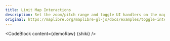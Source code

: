 ```yaml
---
title: Limit Map Interactions
description: Set the zoom/pitch range and toggle UI handlers on the map.
original: https://maplibre.org/maplibre-gl-js/docs/examples/toggle-interaction-handlers/
---
```


<script lang="ts">
  import Demo from "./LimitInteraction.svelte";
  import demoRaw from "./LimitInteraction.svelte?raw";
  import CodeBlock from "../../CodeBlock.svelte";
  let { shiki } = $props();
</script>

<Demo />

<CodeBlock content={demoRaw} {shiki} />
